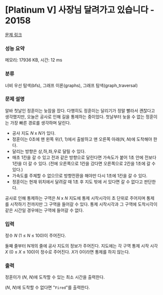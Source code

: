 # [Platinum V] 사장님 달려가고 있습니다 - 20158 

[문제 링크](https://www.acmicpc.net/problem/20158) 

### 성능 요약

메모리: 17936 KB, 시간: 12 ms

### 분류

너비 우선 탐색(bfs), 그래프 이론(graphs), 그래프 탐색(graph_traversal)

### 문제 설명

<p>알바 첫날인 정훈이는 늦잠을 잤다. 다행히도 정훈이는 달리기가 정말 빨라서 괜찮다고 생각했지만, 오늘은 공사로 인해 길을 통제하는 중이었다. 첫날부터 늦을 수 없는 정훈이는 가장 빠른 경로를 생각하며 달린다.</p>

<ul>
	<li>공사 지도 <em>N</em> x <em>N</em>가 있다.</li>
	<li>정훈이는 0초에 맨 왼쪽 위(1, 1)에서 출발하고 맨 오른쪽 아래(<em>N</em>, <em>N</em>)에 도착해야 한다.</li>
	<li>달리는 방향은 상,하,좌,우로 달릴 수 있다.</li>
	<li>매초 1칸을 갈 수 있고 전과 같은 방향으로 달린다면 가속도가 붙어 1초 안에 전보다 1칸을 더 갈 수 있다. (전에 오른쪽으로 1칸을 갔다면 오른쪽으로 2칸을 1초에 갈 수 있다.)</li>
	<li>가속도를 주체할 수 없으므로 방향전환을 해야만 다시 1초에 1칸을 갈 수 있다.</li>
	<li>정훈이는 현재 위치에서 달려갈 때 1초 후 지도 밖에 서 있다면 갈 수 없다고 판단한다.</li>
</ul>

<p>공사로 인해 통제하는 구역은 <em>N</em> x <em>N</em> 지도에 통제 시작시각이 초 단위로 주어지며 통제를 시작하기 전까지만 그 구역을 들어갈 수 있다. 통제 시작시각과 그 구역에 도착시각이 같은 시간일 경우에는 구역에 들어갈 수 없다.</p>

### 입력 

 <p>정수 <em>N</em> (1 ≤ <em>N</em> ≤ 100)이 주어진다.</p>

<p>둘째 줄부터 <em>N</em>개의 줄에 공사 지도의 정보가 주어진다. 지도에는 각 구역 통제 시작 시각 <em>X</em> (0 ≤ <em>X</em> ≤ 100)이 정수로 주어진다. <em>X</em>가 0이라면 통제를 하지 않는다.</p>

### 출력 

 <p>정훈이가 (<em>N</em>, <em>N</em>)에 도착할 수 있는 최소 시간을 출력한다.</p>

<p>(<em>N</em>, <em>N</em>)에 도착할 수 없다면 "<code>Fired</code>"를 출력한다.</p>

